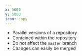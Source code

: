 ```yaml
---
x: 5000
y: 5000
icon: copy
---
```


* Parallel versions of a repository
* Contained within the repository
* Do not affect the `master` branch
* Changes can easily be merged